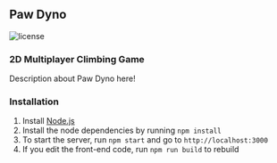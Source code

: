 ## Paw Dyno

![license](https://img.shields.io/github/license/mashape/apistatus.svg)

### 2D Multiplayer Climbing Game
Description about Paw Dyno here!

### Installation
1. Install [Node.js](https://nodejs.org/en/download/)
1. Install the node dependencies by running `npm install`
1. To start the server, run `npm start` and go to `http://localhost:3000`
1. If you edit the front-end code, run `npm run build` to rebuild
